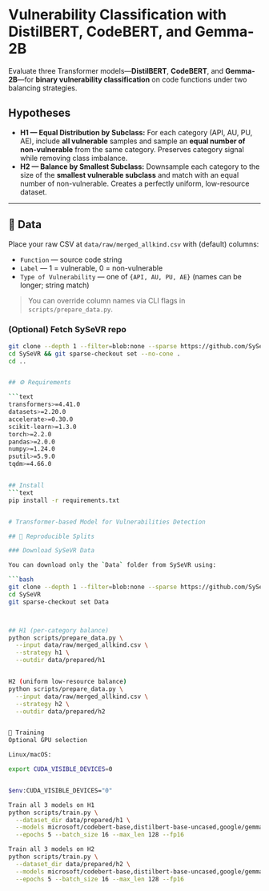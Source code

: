 # Vulnerability Classification with DistilBERT, CodeBERT, and Gemma-2B

Evaluate three Transformer models—**DistilBERT**, **CodeBERT**, and **Gemma-2B**—for **binary vulnerability classification** on code functions under two balancing strategies.

## Hypotheses

- **H1 — Equal Distribution by Subclass:** For each category (API, AU, PU, AE), include **all vulnerable** samples and sample an **equal number of non-vulnerable** from the same category. Preserves category signal while removing class imbalance.
- **H2 — Balance by Smallest Subclass:** Downsample each category to the size of the **smallest vulnerable subclass** and match with an equal number of non-vulnerable. Creates a perfectly uniform, low-resource dataset.

---

## 📂 Data

Place your raw CSV at `data/raw/merged_allkind.csv` with (default) columns:

- `Function` — source code string  
- `Label` — 1 = vulnerable, 0 = non-vulnerable  
- `Type of Vulnerability` — one of `{API, AU, PU, AE}` (names can be longer; string match)

> You can override column names via CLI flags in `scripts/prepare_data.py`.

### (Optional) Fetch SySeVR repo
```bash
git clone --depth 1 --filter=blob:none --sparse https://github.com/SySeVR/SySeVR.git
cd SySeVR && git sparse-checkout set --no-cone .
cd ..


## ⚙️ Requirements

```text
transformers>=4.41.0
datasets>=2.20.0
accelerate>=0.30.0
scikit-learn>=1.3.0
torch>=2.2.0
pandas>=2.0.0
numpy>=1.24.0
psutil>=5.9.0
tqdm>=4.66.0


## Install
```text
pip install -r requirements.txt


# Transformer-based Model for Vulnerabilities Detection

## 🧪 Reproducible Splits

### Download SySeVR Data

You can download only the `Data` folder from SySeVR using:

```bash
git clone --depth 1 --filter=blob:none --sparse https://github.com/SySeVR/SySeVR.git
cd SySeVR
git sparse-checkout set Data



## H1 (per-category balance)
python scripts/prepare_data.py \
  --input data/raw/merged_allkind.csv \
  --strategy h1 \
  --outdir data/prepared/h1


H2 (uniform low-resource balance)
python scripts/prepare_data.py \
  --input data/raw/merged_allkind.csv \
  --strategy h2 \
  --outdir data/prepared/h2


🚀 Training
Optional GPU selection

Linux/macOS:

export CUDA_VISIBLE_DEVICES=0


$env:CUDA_VISIBLE_DEVICES="0"

Train all 3 models on H1
python scripts/train.py \
  --dataset_dir data/prepared/h1 \
  --models microsoft/codebert-base,distilbert-base-uncased,google/gemma-2-2b \
  --epochs 5 --batch_size 16 --max_len 128 --fp16

Train all 3 models on H2
python scripts/train.py \
  --dataset_dir data/prepared/h2 \
  --models microsoft/codebert-base,distilbert-base-uncased,google/gemma-2-2b \
  --epochs 5 --batch_size 16 --max_len 128 --fp16
